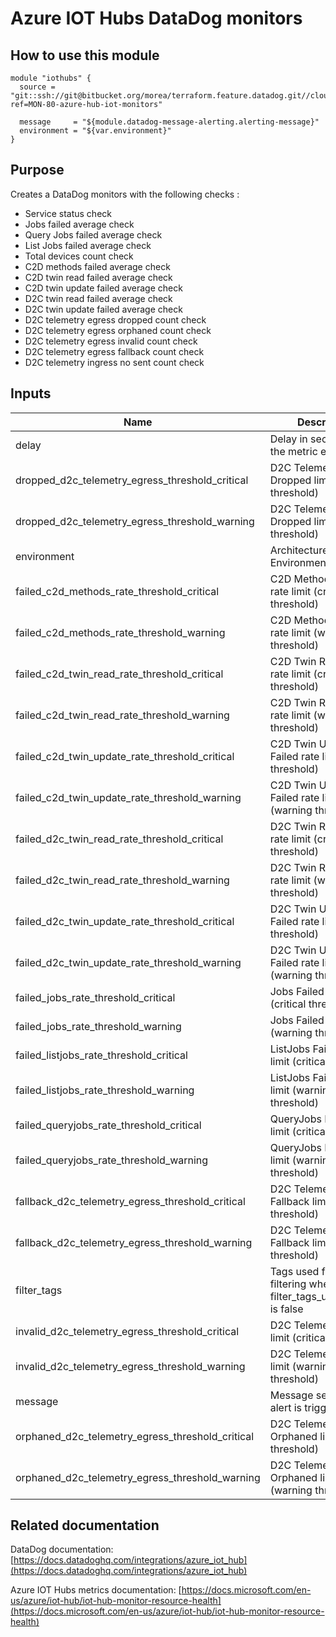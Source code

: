 Azure IOT Hubs DataDog monitors
===============================

How to use this module
----------------------

```
module "iothubs" {
  source = "git::ssh://git@bitbucket.org/morea/terraform.feature.datadog.git//cloud/azure/iothubs?ref=MON-80-azure-hub-iot-monitors"
  
  message     = "${module.datadog-message-alerting.alerting-message}"
  environment = "${var.environment}"
}
```

Purpose
-------
Creates a DataDog monitors with the following checks :

* Service status check
* Jobs failed average check
* Query Jobs failed average check
* List Jobs failed average check
* Total devices count check
* C2D methods failed average check
* C2D twin read failed average check
* C2D twin update failed average check
* D2C twin read failed average check
* D2C twin update failed average check
* D2C telemetry egress dropped count check
* D2C telemetry egress orphaned count check
* D2C telemetry egress invalid count check
* D2C telemetry egress fallback count check
* D2C telemetry ingress no sent count check

Inputs
------

| Name | Description | Type | Default | Required |
|------|-------------|:----:|:-----:|:-----:|
| delay | Delay in seconds for the metric evaluation | string | `600` | no |
| dropped_d2c_telemetry_egress_threshold_critical | D2C Telemetry Dropped limit (critical threshold) | string | `1000` | no |
| dropped_d2c_telemetry_egress_threshold_warning | D2C Telemetry Dropped limit (warning threshold) | string | `500` | no |
| environment | Architecture Environment | string | - | yes |
| failed_c2d_methods_rate_threshold_critical | C2D Methods Failed rate limit (critical threshold) | string | `10` | no |
| failed_c2d_methods_rate_threshold_warning | C2D Methods Failed rate limit (warning threshold) | string | `0` | no |
| failed_c2d_twin_read_rate_threshold_critical | C2D Twin Read Failed rate limit (critical threshold) | string | `10` | no |
| failed_c2d_twin_read_rate_threshold_warning | C2D Twin Read Failed rate limit (warning threshold) | string | `0` | no |
| failed_c2d_twin_update_rate_threshold_critical | C2D Twin Update Failed rate limit (critical threshold) | string | `10` | no |
| failed_c2d_twin_update_rate_threshold_warning | C2D Twin Update Failed rate limit (warning threshold) | string | `0` | no |
| failed_d2c_twin_read_rate_threshold_critical | D2C Twin Read Failed rate limit (critical threshold) | string | `10` | no |
| failed_d2c_twin_read_rate_threshold_warning | D2C Twin Read Failed rate limit (warning threshold) | string | `0` | no |
| failed_d2c_twin_update_rate_threshold_critical | D2C Twin Update Failed rate limit (critical threshold) | string | `10` | no |
| failed_d2c_twin_update_rate_threshold_warning | D2C Twin Update Failed rate limit (warning threshold) | string | `0` | no |
| failed_jobs_rate_threshold_critical | Jobs Failed rate limit (critical threshold) | string | `10` | no |
| failed_jobs_rate_threshold_warning | Jobs Failed rate limit (warning threshold) | string | `0` | no |
| failed_listjobs_rate_threshold_critical | ListJobs Failed rate limit (critical threshold) | string | `10` | no |
| failed_listjobs_rate_threshold_warning | ListJobs Failed rate limit (warning threshold) | string | `0` | no |
| failed_queryjobs_rate_threshold_critical | QueryJobs Failed rate limit (critical threshold) | string | `10` | no |
| failed_queryjobs_rate_threshold_warning | QueryJobs Failed rate limit (warning threshold) | string | `0` | no |
| fallback_d2c_telemetry_egress_threshold_critical | D2C Telemetry Fallback limit (critical threshold) | string | `1000` | no |
| fallback_d2c_telemetry_egress_threshold_warning | D2C Telemetry Fallback limit (warning threshold) | string | `500` | no |
| filter_tags | Tags used for custom filtering when filter_tags_use_defaults is false | string | `*` | no |
| invalid_d2c_telemetry_egress_threshold_critical | D2C Telemetry Invalid limit (critical threshold) | string | `1000` | no |
| invalid_d2c_telemetry_egress_threshold_warning | D2C Telemetry Invalid limit (warning threshold) | string | `500` | no |
| message | Message sent when an alert is triggered | string | - | yes |
| orphaned_d2c_telemetry_egress_threshold_critical | D2C Telemetry Orphaned limit (critical threshold) | string | `1000` | no |
| orphaned_d2c_telemetry_egress_threshold_warning | D2C Telemetry Orphaned limit (warning threshold) | string | `500` | no |

Related documentation
---------------------

DataDog documentation: [https://docs.datadoghq.com/integrations/azure_iot_hub](https://docs.datadoghq.com/integrations/azure_iot_hub)

Azure IOT Hubs metrics documentation: [https://docs.microsoft.com/en-us/azure/iot-hub/iot-hub-monitor-resource-health](https://docs.microsoft.com/en-us/azure/iot-hub/iot-hub-monitor-resource-health)
